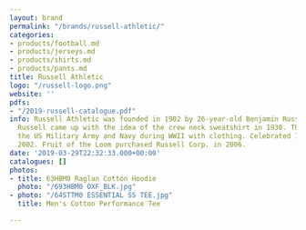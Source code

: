```yaml
---
layout: brand
permalink: "/brands/russell-athletic/"
categories:
- products/football.md
- products/jerseys.md
- products/shirts.md
- products/pants.md
title: Russell Athletic
logo: "/russell-logo.png"
website: ''
pdfs:
- "/2019-russell-catalogue.pdf"
info: Russell Athletic was founded in 1902 by 26-year-old Benjamin Russell in Alabama.
  Russell came up with the idea of the crew neck sweatshirt in 1930. They supplied
  the US Military Army and Navy during WWII with clothing. Celebrated 100 years in
  2002. Fruit of the Loom purchased Russell Corp. in 2006.
date: '2019-03-29T22:32:33.000+00:00'
catalogues: []
photos:
- title: 63HBM0 Raglan Cotton Hoodie
  photo: "/693HBM0 OXF_BLK.jpg"
- photo: "/64STTM0 ESSENTIAL SS TEE.jpg"
  title: Men's Cotton Performance Tee

---
```

